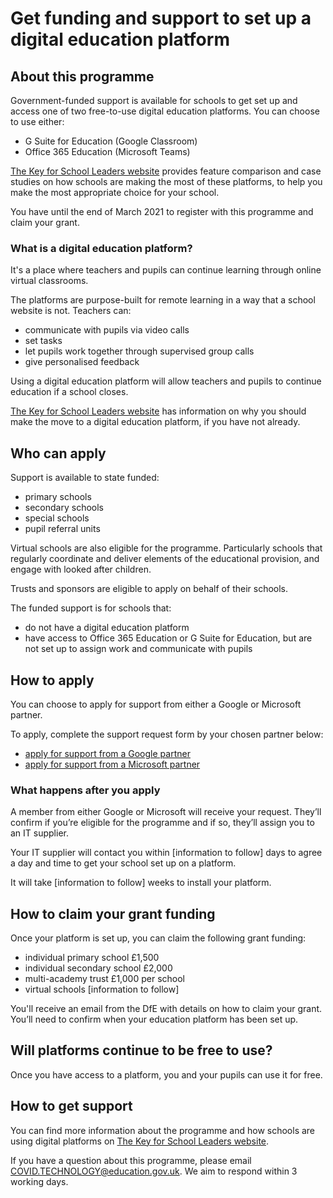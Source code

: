 # Get funding and support to set up a digital education platform

## About this programme

Government-funded support is available for schools to get set up and access one of two free-to-use digital education platforms. You can choose to use either:

- G Suite for Education (Google Classroom)
- Office 365 Education (Microsoft Teams)

[The Key for School Leaders website](https://covid19.thekeysupport.com/covid-19/deliver-remote-learning/make-tech-work-you/feature-comparison-g-suite-education-and-office-365-education/) provides feature comparison and case studies on how schools are making the most of these platforms, to help you make the most appropriate choice for your school.

You have until the end of March 2021 to register with this programme and claim your grant.

### What is a digital education platform?

It's a place where teachers and pupils can continue learning through online virtual classrooms. 

The platforms are purpose-built for remote learning in a way that a school website is not. Teachers can:

- communicate with pupils via video calls
- set tasks
- let pupils work together through supervised group calls
- give personalised feedback

Using a digital education platform will allow teachers and pupils to continue education if a school closes.

[The Key for School Leaders website](https://covid19.thekeysupport.com/covid-19/deliver-remote-learning/lead-your-approach/why-every-school-should-be-using-digital-education-platform/) has information on why you should make the move to a digital education platform, if you have not already. 

## Who can apply

Support is available to state funded:

- primary schools
- secondary schools
- special schools
- pupil referral units

Virtual schools are also eligible for the programme. Particularly schools that regularly coordinate and deliver elements of the educational provision, and engage with looked after children. 

Trusts and sponsors are eligible to apply on behalf of their schools.

The funded support is for schools that:

- do not have a digital education platform
- have access to Office 365 Education or G Suite for Education, but are not set up to assign work and communicate with pupils

## How to apply

You can choose to apply for support from either a Google or Microsoft partner. 

To apply, complete the support request form by your chosen partner below:

- [apply for support from a Google partner](https://docs.google.com/forms/d/e/1FAIpQLSc45tWnxrk0ZPyhEE4UioGAxDF_2eYNEuE3lLzY_P6Hpo8jxg/viewform)
- [apply for support from a Microsoft partner](https://forms.office.com/Pages/ResponsePage.aspx?id=v4j5cvGGr0GRqy180BHbR8OxR8KDk1BHllyTqp9sEZBUNEVJNDlRN0U1WUtQWk1KTjY5RDFCM1M3VyQlQCN0PWcu)

### What happens after you apply

A member from either Google or Microsoft will receive your request. They’ll confirm if you’re eligible for the programme and if so, they’ll assign you to an IT supplier. 

Your IT supplier will contact you within [information to follow] days to agree a day and time to get your school set up on a platform. 

It will take [information to follow] weeks to install your platform. 

## How to claim your grant funding

Once your platform is set up, you can claim the following grant funding:

- individual primary school         £1,500
- individual secondary school       £2,000
- multi-academy trust              	£1,000 per school
- virtual schools			              [information to follow]

You'll receive an email from the DfE with details on how to claim your grant. You’ll need to confirm when your education platform has been set up. 

## Will platforms continue to be free to use?

Once you have access to a platform, you and your pupils can use it for free.

## How to get support

You can find more information about the programme and how schools are using digital platforms on [The Key for School Leaders website](https://covid19.thekeysupport.com/covid-19/deliver-remote-learning/make-tech-work-you/digital-education-platform-hub/).

If you have a question about this programme, please email COVID.TECHNOLOGY@education.gov.uk. We aim to respond within 3 working days.
